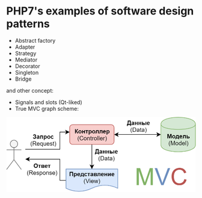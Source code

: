 # PHP7's examples of software design patterns

- Abstract factory
- Adapter
- Strategy
- Mediator
- Decorator
- Singleton
- Bridge

and other concept:

- Signals and slots (Qt-liked)
- True MVC graph scheme:

![](asset/img/MVC.png)